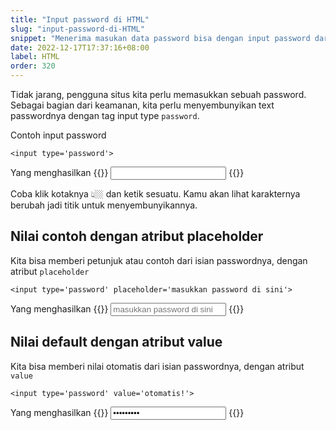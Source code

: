 ```yaml
---
title: "Input password di HTML"
slug: "input-password-di-HTML"
snippet: "Menerima masukan data password bisa dengan input password dari HTML agar tersembunyi"
date: 2022-12-17T17:37:16+08:00
label: HTML
order: 320
---
```


Tidak jarang, pengguna situs kita perlu memasukkan sebuah password. Sebagai bagian dari keamanan, kita perlu menyembunyikan text passwordnya dengan tag input type `password`.

Contoh input password
```
<input type='password'>
```

Yang menghasilkan
{{<rawhtml>}}
<input type='password'>
{{</rawhtml>}}

Coba klik kotaknya  👆🏼 dan ketik sesuatu. Kamu akan lihat karakternya berubah jadi titik untuk menyembunyikannya.

## Nilai contoh dengan atribut placeholder
Kita bisa memberi petunjuk atau contoh dari isian passwordnya, dengan atribut `placeholder`

```
<input type='password' placeholder='masukkan password di sini'>
```

Yang menghasilkan
{{<rawhtml>}}
<input type='password' placeholder='masukkan password di sini'>
{{</rawhtml>}}

## Nilai default dengan atribut value
Kita bisa memberi nilai otomatis dari isian passwordnya, dengan atribut `value`

```
<input type='password' value='otomatis!'>
```

Yang menghasilkan
{{<rawhtml>}}
<input type='password' value='otomatis!'>
{{</rawhtml>}}
